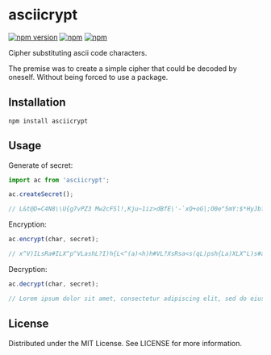 # asciicrypt

[![npm version](https://img.shields.io/npm/v/asciicrypt)](https://www.npmjs.com/package/asciicrypt) [![npm](https://img.shields.io/npm/l/asciicrypt)](https://github.com/coded-bear/asciicrypt/blob/main/LICENSE) [![npm](https://img.shields.io/bundlephobia/minzip/asciicrypt)](https://www.npmjs.com/package/asciicrypt)

Cipher substituting ascii code characters.

The premise was to create a simple cipher that could be decoded by oneself. Without being forced to use a package.

## Installation

```
npm install asciicrypt
```

## Usage

Generate of secret:

```js
import ac from 'asciicrypt';

ac.createSecret();

// L&t@D=C4N8\\U{g7vPZ3 Mw2cFSl!,Kju~1iz>dBfE\'-`xQ+oG|;O0e"5mY:$*HyJb?[<X)9qTs]6pI(^R/Vah#Wk}A._n%r
```

Encryption:

```js
ac.encrypt(char, secret);

// x^V)ILsRa#ILX^p^VLashL?I)h{L<^(a)<h)h#VL?XsRsa<s(qL)psh{La)XLX^L)s#aI^XLh)IR^VLs(<sXsX#(hL#hLp?[^V)L)hLX^p^V)LI?q(?L?ps/#?7
```

Decryption:

```js
ac.decrypt(char, secret);

// Lorem ipsum dolor sit amet, consectetur adipiscing elit, sed do eiusmod tempor incididunt ut labore et dolore magna aliqua.
```

## License

Distributed under the MIT License. See LICENSE for more information.
